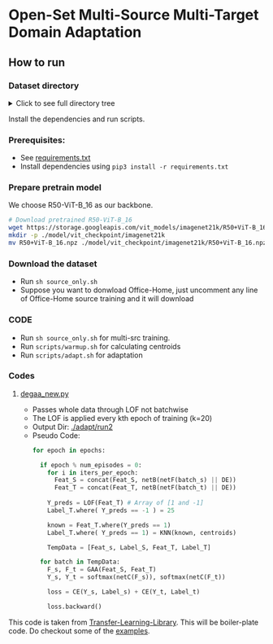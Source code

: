 # Open-Set Multi-Source Multi-Target Domain Adaptation
## How to run

### Dataset directory
<details>
  <summary>Click to see full directory tree</summary>

```
   data
    ├── domain_net
    │   ├── clipart
    │   ├── clipart.txt
    │   ├── infograph
    │   ├── infograph.txt
    │   ├── painting
    │   ├── painting.txt
    │   ├── quickdraw
    │   ├── quickdraw.txt
    │   ├── real
    │   ├── real.txt
    │   ├── sketch
    │   └── sketch.txt
    ├── office
    │   ├── amazon
    │   ├── amazon.txt
    │   ├── dslr
    │   ├── dslr.txt
    │   ├── webcam
    │   └── webcam.txt
    ├── office-home
    │   ├── Art
    │   ├── Art.txt
    │   ├── Clipart
    │   ├── Clipart.txt
    │   ├── Product
    │   ├── Product.txt
    │   ├── Real_World
    │   └── RealWorld.txt
    ├── office_home_mixed
    │   ├── Art_Clipart_Product
    │   ├── Art_Clipart_Product.txt
    │   ├── Art_Clipart_Real_World
    │   ├── Art_Clipart_Real_World.txt
    │   ├── Art_Product_Real_World
    │   ├── Art_Product_Real_World.txt
    │   ├── Clipart_Product_Real_World
    │   └── Clipart_Product_Real_World.txt
    └── pacs
        ├── art_painting
        ├── art_painting.txt
        ├── cartoon
        ├── cartoon.txt
        ├── __MACOSX
        ├── photo
        ├── photo.txt
        ├── sketch
        └── sketch.txt
```
</details>

Install the dependencies and run scripts.
### Prerequisites:

- See [requirements.txt](requirements.txt)
- Install dependencies using `pip3 install -r requirements.txt`

### Prepare pretrain model
We choose R50-ViT-B_16 as our backbone.
```sh class:"lineNo"
# Download pretrained R50-ViT-B_16
wget https://storage.googleapis.com/vit_models/imagenet21k/R50+ViT-B_16.npz 
mkdir -p ./model/vit_checkpoint/imagenet21k 
mv R50+ViT-B_16.npz ./model/vit_checkpoint/imagenet21k/R50+ViT-B_16.npz
```

### Download the dataset

- Run `sh source_only.sh` 
- Suppose you want to donwload Office-Home, just uncomment any line of Office-Home source training and it will download

### CODE
- Run `sh source_only.sh` for multi-src training. 
- Run `scripts/warmup.sh` for calculating centroids
- Run `scripts/adapt.sh` for adaptation

### Codes

1. [degaa_new.py](./src/degaa_new.py)

    * Passes whole data through LOF not batchwise
    * The LOF is applied every kth epoch of training (k=20)
    * Output Dir: [./adapt/run2](./adapt/run2/)
    * Pseudo Code:
      ```py
      for epoch in epochs:

        if epoch % num_episodes = 0:
          for i in iters_per_epoch:
            Feat_S = concat(Feat_S, netB(netF(batch_s) || DE))
            Feat_T = concat(Feat_T, netB(netF(batch_t) || DE))
          
          Y_preds = LOF(Feat_T) # Array of [1 and -1]
          Label_T.where( Y_preds == -1 ) = 25 

          known = Feat_T.where(Y_preds == 1)
          Label_T.where( Y_preds == 1) = KNN(known, centroids)

          TempData = [Feat_s, Label_S, Feat_T, Label_T]

        for batch in TempData:
          F_s, F_t = GAA(Feat_S, Feat_T)
          Y_s, Y_t = softmax(netC(F_s)), softmax(netC(F_t))

          loss = CE(Y_s, Label_s) + CE(Y_t, Label_t)

          loss.backward()
      ```

This code is taken from [Transfer-Learning-Library](https://github.com/thuml/Transfer-Learning-Library). This will be boiler-plate code. Do checkout some of the [examples](https://github.com/thuml/Transfer-Learning-Library/tree/master/examples/domain_adaptation).